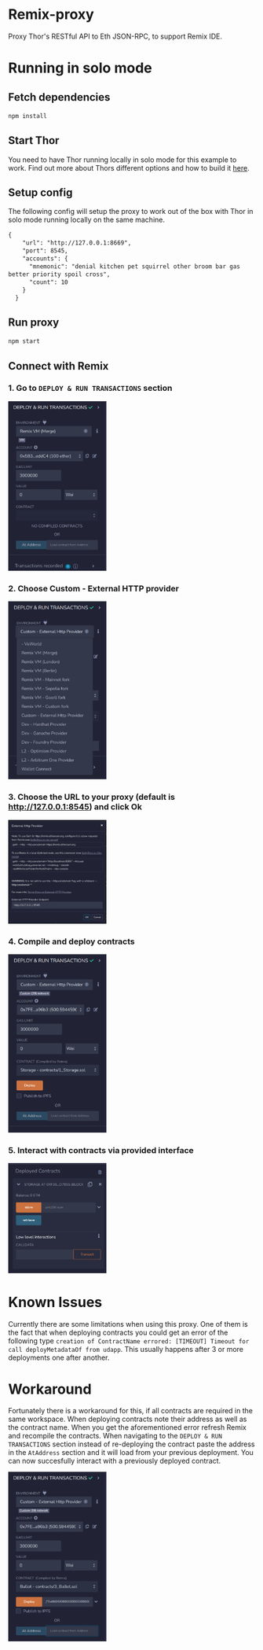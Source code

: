 # Remix-proxy
Proxy Thor's RESTful API to Eth JSON-RPC, to support Remix IDE.

# Running in solo mode

## Fetch dependencies
```bash
npm install
```

## Start Thor
You need to have Thor running locally in solo mode for this example to work. Find out more about Thors different options and how to build it [here](https://github.com/vechain/thor).

## Setup config
The following config will setup the proxy to work out of the box with Thor in solo mode running locally on the same machine.

```
{
    "url": "http://127.0.0.1:8669",
    "port": 8545,
    "accounts": {
      "mnemonic": "denial kitchen pet squirrel other broom bar gas better priority spoil cross",
      "count": 10
    }
  }
```

## Run proxy
```bash
npm start
```

## Connect with Remix

### 1. Go to `DEPLOY & RUN TRANSACTIONS` section

<img width="200" src="screenshots/screenshot2.png">

### 2. Choose Custom - External HTTP provider

<img width="200" src="screenshots/screenshot5.png">

### 3. Choose the URL to your proxy (default is http://127.0.0.1:8545) and click Ok

<img width="200" src="screenshots/screenshot3.png">

### 4. Compile and deploy contracts

<img width="200" src="screenshots/screenshot6.png">

### 5. Interact with contracts via provided interface

<img width="200" src="screenshots/screenshot7.png">


# Known Issues
Currently there are some limitations when using this proxy. One of them is the fact that when deploying contracts you could get an error of the following type `creation of ContractName errored: [TIMEOUT] Timeout for call deployMetadataOf from udapp`. This usually happens after 3 or more deployments one after another.

# Workaround
Fortunately there is a workaround for this, if all contracts are required in the same workspace. When deploying contracts note their address as well as the contract name. When you get the aforementioned error refresh Remix and recompile the contracts. When navigating to the `DEPLOY & RUN TRANSACTIONS` section instead of re-deploying the contract paste the address in the `AtAddress` section and it will load from your previous deployment. You can now succesfully interact with a previously deployed contract.

<img width="200" src="screenshots/screenshot1.png">

